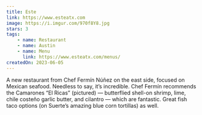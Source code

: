 ```yaml
---
title: Este
link: https://www.esteatx.com
image: https://i.imgur.com/970f8Y8.jpg
stars: 3
tags:
    - name: Restaurant
    - name: Austin
    - name: Menu
      link: https://www.esteatx.com/menus/
createdOn: 2023-06-05
---
```


A new restaurant from Chef Fermín Núñez on the east side, focused on Mexican seafood. Needless to say, it’s incredible. Chef Fermín recommends the Camarones “El Ricas” (pictured) — butterflied shell-on shrimp, lime, chile costeño garlic butter, and cilantro — which are fantastic. Great fish taco options (on Suerte’s amazing blue corn tortillas) as well.
